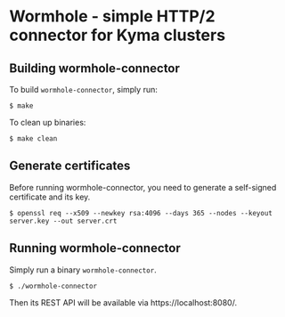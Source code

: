 # Wormhole - simple HTTP/2 connector for Kyma clusters

## Building wormhole-connector

To build `wormhole-connector`, simply run:

```
$ make
```

To clean up binaries:

```
$ make clean
```

## Generate certificates

Before running wormhole-connector, you need to generate a self-signed certificate and its key.

```
$ openssl req --x509 --newkey rsa:4096 --days 365 --nodes --keyout server.key --out server.crt
```

## Running wormhole-connector

Simply run a binary `wormhole-connector`.

```
$ ./wormhole-connector
```

Then its REST API will be available via https://localhost:8080/.

